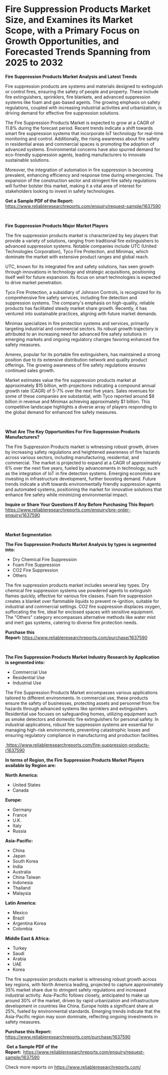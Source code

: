 <p><h1>Fire Suppression Products Market Size, and Examines its Market Scope, with a Primary Focus on Growth Opportunities, and Forecasted Trends Spanning from 2025 to 2032</h1></p><p><strong>Fire Suppression Products Market Analysis and Latest Trends</strong></p>
<p><p>Fire suppression products are systems and materials designed to extinguish or control fires, ensuring the safety of people and property. These include fire extinguishers, sprinklers, fire blankets, and advanced suppression systems like foam and gas-based agents. The growing emphasis on safety regulations, coupled with increasing industrial activities and urbanization, is driving demand for effective fire suppression solutions.</p><p>The Fire Suppression Products Market is expected to grow at a CAGR of 11.8% during the forecast period. Recent trends indicate a shift towards smart fire suppression systems that incorporate IoT technology for real-time monitoring and control. Additionally, the rising awareness about fire safety in residential areas and commercial spaces is promoting the adoption of advanced systems. Environmental concerns have also spurred demand for eco-friendly suppression agents, leading manufacturers to innovate sustainable solutions. </p><p>Moreover, the integration of automation in fire suppression is becoming prevalent, enhancing efficiency and response time during emergencies. The expansion of the construction sector and stringent fire safety regulations will further bolster this market, making it a vital area of interest for stakeholders looking to invest in safety technologies.</p></p>
<p><strong>Get a Sample PDF of the Report:&nbsp;</strong> <a href="https://www.reliableresearchreports.com/enquiry/request-sample/1637590?utm_campaign=2794&utm_medium=2&utm_source=Github&utm_content=ia&utm_term=05042025&utm_id=fire-suppression-products">https://www.reliableresearchreports.com/enquiry/request-sample/1637590</a></p>
<p>&nbsp;</p>
<p><strong>Fire Suppression Products Major Market Players</strong></p>
<p><p>The fire suppression products market is characterized by key players that provide a variety of solutions, ranging from traditional fire extinguishers to advanced suppression systems. Notable companies include UTC (United Technologies Corporation), Tyco Fire Protection, and Minimax, which dominate the market with extensive product ranges and global reach.</p><p>UTC, known for its integrated fire and safety solutions, has seen growth through innovations in technology and strategic acquisitions, positioning itself well for future expansion. Its focus on smart technologies is expected to drive market penetration.</p><p>Tyco Fire Protection, a subsidiary of Johnson Controls, is recognized for its comprehensive fire safety services, including fire detection and suppression systems. The company's emphasis on high-quality, reliable products has facilitated steady market share growth. Recently, it has ventured into sustainable practices, aligning with future market demands.</p><p>Minimax specializes in fire protection systems and services, primarily targeting industrial and commercial sectors. Its robust growth trajectory is attributed to an increasing need for advanced fire safety solutions in emerging markets and ongoing regulatory changes favoring enhanced fire safety measures.</p><p>Amerex, popular for its portable fire extinguishers, has maintained a strong position due to its extensive distribution network and quality product offerings. The growing awareness of fire safety regulations ensures continued sales growth.</p><p>Market estimates value the fire suppression products market at approximately $15 billion, with projections indicating a compound annual growth rate (CAGR) of 5-7% over the next five years. Sales revenues for some of these companies are substantial, with Tyco reported around $8 billion in revenue and Minimax achieving approximately $1 billion. This competitive landscape highlights a diverse array of players responding to the global demand for enhanced fire safety measures.</p></p>
<p>&nbsp;</p>
<p><strong>What Are The Key Opportunities For Fire Suppression Products Manufacturers?</strong></p>
<p><p>The Fire Suppression Products market is witnessing robust growth, driven by increasing safety regulations and heightened awareness of fire hazards across various sectors, including manufacturing, residential, and commercial. The market is projected to expand at a CAGR of approximately 6% over the next five years, fueled by advancements in technology, such as the integration of IoT in fire detection systems. Emerging economies are investing in infrastructure development, further boosting demand. Future trends indicate a shift towards environmentally friendly suppression agents and automated systems, positioning the market for innovative solutions that enhance fire safety while minimizing environmental impact.</p></p>
<p><strong>Inquire or Share Your Questions If Any Before Purchasing This Report:</strong> <a href="https://www.reliableresearchreports.com/enquiry/pre-order-enquiry/1637590?utm_campaign=2794&utm_medium=2&utm_source=Github&utm_content=ia&utm_term=05042025&utm_id=fire-suppression-products">https://www.reliableresearchreports.com/enquiry/pre-order-enquiry/1637590</a></p>
<p>&nbsp;</p>
<p><strong>Market Segmentation</strong></p>
<p><strong>The Fire Suppression Products Market Analysis by types is segmented into:</strong></p>
<p><ul><li>Dry Chemical Fire Suppression</li><li>Foam Fire Suppression</li><li>CO2 Fire Suppression</li><li>Others</li></ul></p>
<p><p>The fire suppression products market includes several key types. Dry chemical fire suppression systems use powdered agents to extinguish flames quickly, effective for various fire classes. Foam fire suppression creates a blanket over flammable liquids to prevent re-ignition, suitable for industrial and commercial settings. CO2 fire suppression displaces oxygen, suffocating the fire, ideal for enclosed spaces with sensitive equipment. The "Others" category encompasses alternative methods like water mist and inert gas systems, catering to diverse fire protection needs.</p></p>
<p><strong>Purchase this Report:&nbsp;</strong><a href="https://www.reliableresearchreports.com/purchase/1637590?utm_campaign=2794&utm_medium=2&utm_source=Github&utm_content=ia&utm_term=05042025&utm_id=fire-suppression-products">https://www.reliableresearchreports.com/purchase/1637590</a></p>
<p>&nbsp;</p>
<p><strong>The Fire Suppression Products Market Industry Research by Application is segmented into:</strong></p>
<p><ul><li>Commercial Use</li><li>Residential Use</li><li>Industrial Use</li></ul></p>
<p><p>The Fire Suppression Products Market encompasses various applications tailored to different environments. In commercial use, these products ensure the safety of businesses, protecting assets and personnel from fire hazards through advanced systems like sprinklers and extinguishers. Residential use focuses on safeguarding homes, utilizing equipment such as smoke detectors and domestic fire extinguishers for personal safety. In industrial applications, robust fire suppression systems are essential for managing high-risk environments, preventing catastrophic losses and ensuring regulatory compliance in manufacturing and production facilities.</p></p>
<p><a href="https://www.reliableresearchreports.com/fire-suppression-products-r1637590?utm_campaign=2794&utm_medium=2&utm_source=Github&utm_content=ia&utm_term=05042025&utm_id=fire-suppression-products">&nbsp;https://www.reliableresearchreports.com/fire-suppression-products-r1637590</a></p>
<p><strong>In terms of Region, the Fire Suppression Products Market Players available by Region are:</strong></p>
<p>
    <p> <strong> North America: </strong>
        <ul>
            <li>United States</li>
            <li>Canada</li>
        </ul>
        </p> 
    <p> <strong> Europe: </strong>
        <ul>
            <li>Germany</li>
            <li>France</li>
            <li>U.K.</li>
            <li>Italy</li>
            <li>Russia</li>
        </ul>
        </p> 
    <p> <strong> Asia-Pacific: </strong>
        <ul>
            <li>China</li>
            <li>Japan</li>
            <li>South Korea</li>
            <li>India</li>
            <li>Australia</li>
            <li>China Taiwan</li>
            <li>Indonesia</li>
            <li>Thailand</li>
            <li>Malaysia</li>
        </ul>
        </p> 
    <p> <strong> Latin America: </strong>
        <ul>
            <li>Mexico</li>
            <li>Brazil</li>
            <li>Argentina Korea</li>
            <li>Colombia</li>
        </ul>
        </p> 
    <p> <strong> Middle East & Africa: </strong>
        <ul>
            <li>Turkey</li>
            <li>Saudi</li>
            <li>Arabia</li>
            <li>UAE</li>
            <li>Korea</li>
        </ul>
    </p>
    </p>
<p><p>The fire suppression products market is witnessing robust growth across key regions, with North America leading, projected to capture approximately 35% market share due to stringent safety regulations and increased industrial activity. Asia-Pacific follows closely, anticipated to make up around 30% of the market, driven by rapid urbanization and infrastructure development in countries like China. Europe holds a significant share at 25%, fueled by environmental standards. Emerging trends indicate that the Asia-Pacific region may soon dominate, reflecting ongoing investments in safety measures.</p></p>
<p><strong>Purchase this Report: </strong><a href="https://www.reliableresearchreports.com/purchase/1637590?utm_campaign=2794&utm_medium=2&utm_source=Github&utm_content=ia&utm_term=05042025&utm_id=fire-suppression-products">https://www.reliableresearchreports.com/purchase/1637590</a></p>
<p>&nbsp;<strong>Get a Sample PDF of the Report:&nbsp;&nbsp;</strong><a href="https://www.reliableresearchreports.com/enquiry/request-sample/1637590?utm_campaign=2794&utm_medium=2&utm_source=Github&utm_content=ia&utm_term=05042025&utm_id=fire-suppression-products">https://www.reliableresearchreports.com/enquiry/request-sample/1637590</a></p>
<p><strong></strong></p>
<p>Check more reports on <a href="https://www.reliableresearchreports.com/?utm_campaign=2794&utm_medium=2&utm_source=Github&utm_content=ia&utm_term=05042025&utm_id=fire-suppression-products">https://www.reliableresearchreports.com/</a></p>